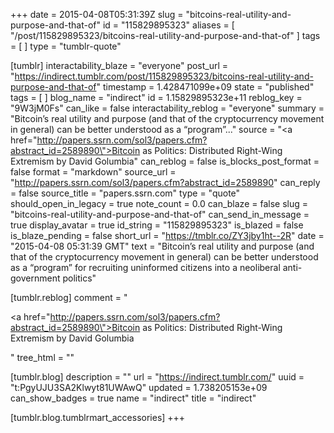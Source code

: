 +++
date = 2015-04-08T05:31:39Z
slug = "bitcoins-real-utility-and-purpose-and-that-of"
id = "115829895323"
aliases = [ "/post/115829895323/bitcoins-real-utility-and-purpose-and-that-of" ]
tags = [ ]
type = "tumblr-quote"

[tumblr]
interactability_blaze = "everyone"
post_url = "https://indirect.tumblr.com/post/115829895323/bitcoins-real-utility-and-purpose-and-that-of"
timestamp = 1.428471099e+09
state = "published"
tags = [ ]
blog_name = "indirect"
id = 1.15829895323e+11
reblog_key = "9W3jM0Fs"
can_like = false
interactability_reblog = "everyone"
summary = "Bitcoin’s real utility and purpose (and that of the cryptocurrency movement in general) can be better understood as a “program”..."
source = "<a href=\"http://papers.ssrn.com/sol3/papers.cfm?abstract_id=2589890\">Bitcoin as Politics: Distributed Right-Wing Extremism by David Golumbia</a>"
can_reblog = false
is_blocks_post_format = false
format = "markdown"
source_url = "http://papers.ssrn.com/sol3/papers.cfm?abstract_id=2589890"
can_reply = false
source_title = "papers.ssrn.com"
type = "quote"
should_open_in_legacy = true
note_count = 0.0
can_blaze = false
slug = "bitcoins-real-utility-and-purpose-and-that-of"
can_send_in_message = true
display_avatar = true
id_string = "115829895323"
is_blazed = false
is_blaze_pending = false
short_url = "https://tmblr.co/ZY3jby1ht--2R"
date = "2015-04-08 05:31:39 GMT"
text = "Bitcoin’s real utility and purpose (and that of the cryptocurrency movement in general) can be better understood as a “program” for recruiting uninformed citizens into a neoliberal anti-government politics"

[tumblr.reblog]
comment = "<p><a href=\"http://papers.ssrn.com/sol3/papers.cfm?abstract_id=2589890\">Bitcoin as Politics: Distributed Right-Wing Extremism by David Golumbia</a></p>"
tree_html = ""

[tumblr.blog]
description = ""
url = "https://indirect.tumblr.com/"
uuid = "t:PgyUJU3SA2Klwyt81UWAwQ"
updated = 1.738205153e+09
can_show_badges = true
name = "indirect"
title = "indirect"

[tumblr.blog.tumblrmart_accessories]
+++
